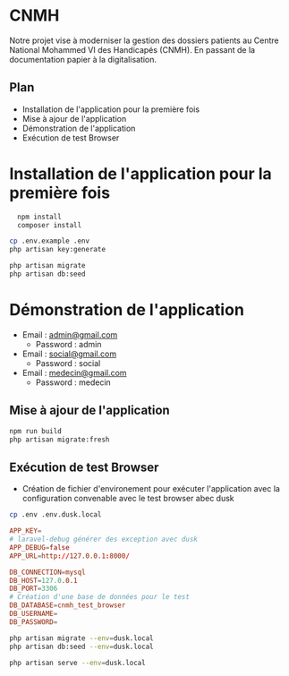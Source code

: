 # CNMH

Notre projet vise à moderniser la gestion des dossiers patients au Centre National Mohammed VI des Handicapés (CNMH). En passant de la documentation papier à la digitalisation.

## Plan

- Installation de l'application pour la première fois
- Mise à ajour de l'application
- Démonstration de l'application 
- Exécution de test Browser


# Installation de l'application pour la première fois

```bash
  npm install
  composer install
```

```bash
cp .env.example .env
php artisan key:generate
```

```bash
php artisan migrate
php artisan db:seed
```

# Démonstration de l'application

- Email : admin@gmail.com
  - Password : admin
- Email : social@gmail.com
  - Password : social
- Email : medecin@gmail.com
  - Password : medecin

## Mise à ajour de l'application

```bash
npm run build
php artisan migrate:fresh
```

## Exécution de test Browser

- Création de fichier d'environement pour exécuter l'application avec la configuration convenable avec le test browser abec dusk


```bash
cp .env .env.dusk.local

```



```conf
APP_KEY=
# laravel-debug générer des exception avec dusk
APP_DEBUG=false
APP_URL=http://127.0.0.1:8000/

DB_CONNECTION=mysql
DB_HOST=127.0.0.1
DB_PORT=3306
# Création d'une base de données pour le test
DB_DATABASE=cnmh_test_browser
DB_USERNAME=
DB_PASSWORD=
```

```bash
php artisan migrate --env=dusk.local
php artisan db:seed --env=dusk.local
```



```bash
php artisan serve --env=dusk.local
```

